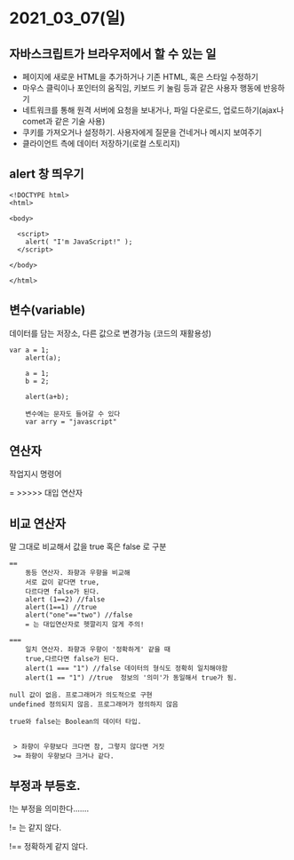 # 2021\_03\_07\(일\)

## 자바스크립트가 브라우저에서 할 수 있는 일 



* 페이지에 새로운 HTML을 추가하거나 기존 HTML, 혹은 스타일 수정하기
* 마우스 클릭이나 포인터의 움직임, 키보드 키 눌림 등과 같은 사용자 행동에 반응하기
* 네트워크를 통해 원격 서버에 요청을 보내거나, 파일 다운로드, 업로드하기\(ajax나 comet과 같은 기술 사용\)
* 쿠키를 가져오거나 설정하기. 사용자에게 질문을 건네거나 메시지 보여주기
* 클라이언트 측에 데이터 저장하기\(로컬 스토리지\)

## alert 창 띄우기 

```text
<!DOCTYPE html>
<html>

<body>

  <script>
    alert( "I'm JavaScript!" );
  </script>

</body>

</html>
```

## 변수\(variable\)

데이터를 담는 저장소,  다른 값으로 변경가능  \(코드의 재활용성\)

```text
var a = 1;
    alert(a);
    
    a = 1;
    b = 2;
    
    alert(a+b);
    
    변수에는 문자도 들어갈 수 있다
    var arry = "javascript"
```

## 연산자 

작업지시 명령어 

= &gt;&gt;&gt;&gt;&gt; 대입 연산자  

## 비교 연산자 

말 그대로 비교해서  값을 true 혹은 false 로 구분 

```text
==
    동등 연산자. 좌향과 우향을 비교해
    서로 값이 같다면 true, 
    다르다면 false가 된다. 
    alert (1==2) //false
    alert(1==1) //true
    alert("one"=="two") //false
    = 는 대입연산자로 헷깔리지 않게 주의!

===
    일치 연산자. 좌향과 우향이 '정확하게' 같을 때 
    true,다르다면 false가 된다. 
    alert(1 === "1") //false 데이터의 형식도 정확히 일치해야함 
    alert(1 == "1") //true  정보의 '의미'가 동일해서 true가 됨.

null 값이 없음. 프로그래머가 의도적으로 구현 
undefined 정의되지 않음. 프로그래머가 정의하지 않음 

true와 false는 Boolean의 데이터 타입.


 > 좌향이 우향보다 크다면 참, 그렇지 않다면 거짓 
 >= 좌향이 우향보다 크거나 같다. 
```

## 부정과 부등호.

!는 부정을 의미한다.......

!= 는 같지 않다.

!== 정확하게 같지 않다. 

## 



